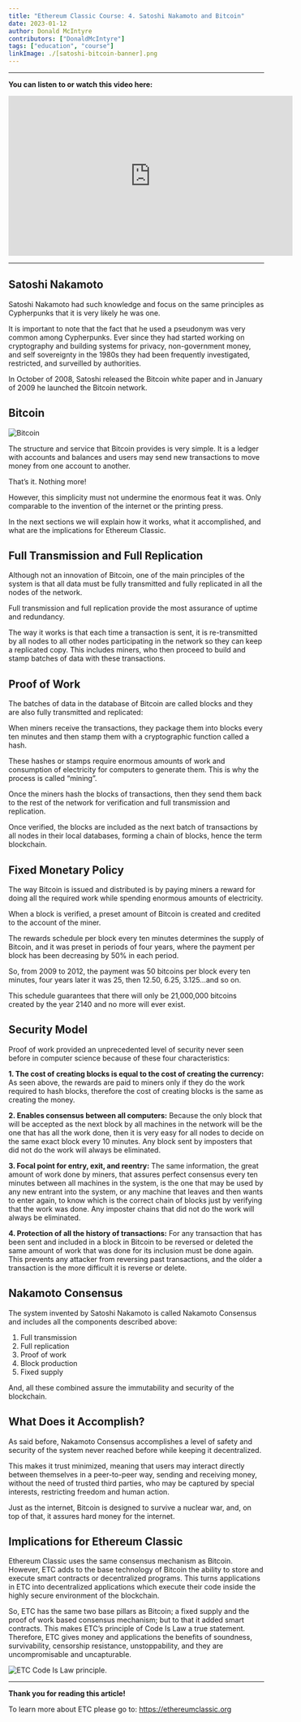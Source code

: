 ```yaml
---
title: "Ethereum Classic Course: 4. Satoshi Nakamoto and Bitcoin"
date: 2023-01-12
author: Donald McIntyre
contributors: ["DonaldMcIntyre"]
tags: ["education", "course"]
linkImage: ./[satoshi-bitcoin-banner].png
---
```


---
**You can listen to or watch this video here:**

<iframe width="560" height="315" src="https://www.youtube.com/embed/3gtE4z3NFaI" title="YouTube video player" frameborder="0" allow="accelerometer; autoplay; clipboard-write; encrypted-media; gyroscope; picture-in-picture" allowfullscreen></iframe>

---

## Satoshi Nakamoto

Satoshi Nakamoto had such knowledge and focus on the same principles as Cypherpunks that it is very likely he was one.

It is important to note that the fact that he used a pseudonym was very common among Cypherpunks. Ever since they had started working on cryptography and building systems for privacy, non-government money, and self sovereignty in the 1980s they had been frequently investigated, restricted, and surveilled by authorities.

In October of 2008, Satoshi released the Bitcoin white paper and in January of 2009 he launched the Bitcoin network.

## Bitcoin

![Bitcoin](./satoshi-bitcoin.png)

The structure and service that Bitcoin provides is very simple. It is a ledger with accounts and balances and users may send new transactions to move money from one account to another.

That’s it. Nothing more!

However, this simplicity must not undermine the enormous feat it was. Only comparable to the invention of the internet or the printing press.

In the next sections we will explain how it works, what it accomplished, and what are the implications for Ethereum Classic.

## Full Transmission and Full Replication

Although not an innovation of Bitcoin, one of the main principles of the system is that all data must be fully transmitted and fully replicated in all the nodes of the network.

Full transmission and full replication provide the most assurance of uptime and redundancy.

The way it works is that each time a transaction is sent, it is re-transmitted by all nodes to all other nodes participating in the network so they can keep a replicated copy. This includes miners, who then proceed to build and stamp batches of data with these transactions.

## Proof of Work

The batches of data in the database of Bitcoin are called blocks and they are also fully transmitted and replicated:

When miners receive the transactions, they package them into blocks every ten minutes and then stamp them with a cryptographic function called a hash.

These hashes or stamps require enormous amounts of work and consumption of electricity for computers to generate them. This is why the process is called “mining”.

Once the miners hash the blocks of transactions, then they send them back to the rest of the network for verification and full transmission and replication.

Once verified, the blocks are included as the next batch of transactions by all nodes in their local databases, forming a chain of blocks, hence the term blockchain.

## Fixed Monetary Policy

The way Bitcoin is issued and distributed is by paying miners a reward for doing all the required work while spending enormous amounts of electricity.

When a block is verified, a preset amount of Bitcoin is created and credited to the account of the miner.

The rewards schedule per block every ten minutes determines the supply of Bitcoin, and it was preset in periods of four years, where the payment per block has been decreasing by 50% in each period.

So, from 2009 to 2012, the payment was 50 bitcoins per block every ten minutes, four years later it was 25, then 12.50, 6.25, 3.125…and so on.

This schedule guarantees that there will only be 21,000,000 bitcoins created by the year 2140 and no more will ever exist.

## Security Model

Proof of work provided an unprecedented level of security never seen before in computer science because of these four characteristics:

**1. The cost of creating blocks is equal to the cost of creating the currency:** As seen above, the rewards are paid to miners only if they do the work required to hash blocks, therefore the cost of creating blocks is the same as creating the money.

**2. Enables consensus between all computers:** Because the only block that will be accepted as the next block by all machines in the network will be the one that has all the work done, then it is very easy for all nodes to decide on the same exact block every 10 minutes. Any block sent by imposters that did not do the work will always be eliminated.

**3. Focal point for entry, exit, and reentry:** The same information, the great amount of work done by miners, that assures perfect consensus every ten minutes between all machines in the system, is the one that may be used by any new entrant into the system, or any machine that leaves and then wants to enter again, to know which is the correct chain of blocks just by verifying that the work was done. Any imposter chains that did not do the work will always be eliminated.

**4. Protection of all the history of transactions:** For any transaction that has been sent and included in a block in Bitcoin to be reversed or deleted the same amount of work that was done for its inclusion must be done again. This prevents any attacker from reversing past transactions, and the older a transaction is the more difficult it is reverse or delete.

## Nakamoto Consensus

The system invented by Satoshi Nakamoto is called Nakamoto Consensus and includes all the components described above:

1. Full transmission 
2. Full replication
3. Proof of work
4. Block production
5. Fixed supply

And, all these combined assure the immutability and security of the blockchain.

## What Does it Accomplish?

As said before, Nakamoto Consensus accomplishes a level of safety and security of the system never reached before while keeping it decentralized.

This makes it trust minimized, meaning that users may interact directly between themselves in a peer-to-peer way, sending and receiving money, without the need of trusted third parties, who may be captured by special interests, restricting freedom and human action.

Just as the internet, Bitcoin is designed to survive a nuclear war, and, on top of that, it assures hard money for the internet.

## Implications for Ethereum Classic

Ethereum Classic uses the same consensus mechanism as Bitcoin. However, ETC adds to the base technology of Bitcoin the ability to store and execute smart contracts or decentralized programs. This turns applications in ETC into decentralized applications which execute their code inside the highly secure environment of the blockchain. 

So, ETC has the same two base pillars as Bitcoin; a fixed supply and the proof of work based consensus mechanism; but to that it added smart contracts. This makes ETC’s principle of Code Is Law a true statement. Therefore, ETC gives money and applications the benefits of soundness, survivability, censorship resistance, unstoppability, and they are uncompromisable and uncapturable.

![ETC Code Is Law principle.](./satoshi-bitcoin-etc.png)

---

**Thank you for reading this article!**

To learn more about ETC please go to: https://ethereumclassic.org
